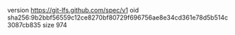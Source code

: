 version https://git-lfs.github.com/spec/v1
oid sha256:9b2bbf56559c12ce8270bf80729f696756ae8e34cd361e78d5b514c3087cb835
size 974
